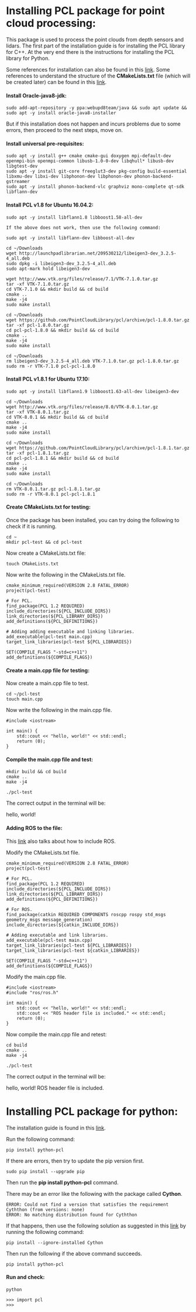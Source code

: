 # Installing PCL package for point cloud processing:

This package is used to process the point clouds from depth sensors and lidars.
The first part of the installation guide is for installing the PCL library for C++.
At the very end there is the instructions for installing the PCL library for Python.

Some references for installation can also be found in this [link](https://askubuntu.com/questions/916260/how-to-install-point-cloud-library-v1-8-pcl-1-8-0-on-ubuntu-16-04-2-lts-for).
Some references to understand the structure of the **CMakeLists.txt** file (which will be created later) can be found in this [link](https://answers.ros.org/question/237494/fatal-error-rosrosh-no-such-file-or-directory/).

#### Install Oracle-java8-jdk:
```
sudo add-apt-repository -y ppa:webupd8team/java && sudo apt update && sudo apt -y install oracle-java8-installer
```
But if this installation does not happen and incurs problems due to some errors, then proceed to the next steps, move on.

#### Install universal pre-requisites:
```
sudo apt -y install g++ cmake cmake-gui doxygen mpi-default-dev openmpi-bin openmpi-common libusb-1.0-0-dev libqhull* libusb-dev libgtest-dev
sudo apt -y install git-core freeglut3-dev pkg-config build-essential libxmu-dev libxi-dev libphonon-dev libphonon-dev phonon-backend-gstreamer
sudo apt -y install phonon-backend-vlc graphviz mono-complete qt-sdk libflann-dev
```

#### Install PCL v1.8 for Ubuntu 16.04.2:
```
sudo apt -y install libflann1.8 libboost1.58-all-dev

If the above does not work, then use the following command:

sudo apt -y install libflann-dev libboost-all-dev

cd ~/Downloads
wget http://launchpadlibrarian.net/209530212/libeigen3-dev_3.2.5-4_all.deb
sudo dpkg -i libeigen3-dev_3.2.5-4_all.deb
sudo apt-mark hold libeigen3-dev

wget http://www.vtk.org/files/release/7.1/VTK-7.1.0.tar.gz
tar -xf VTK-7.1.0.tar.gz
cd VTK-7.1.0 && mkdir build && cd build
cmake ..
make -j4
sudo make install

cd ~/Downloads
wget https://github.com/PointCloudLibrary/pcl/archive/pcl-1.8.0.tar.gz
tar -xf pcl-1.8.0.tar.gz
cd pcl-pcl-1.8.0 && mkdir build && cd build
cmake ..
make -j4
sudo make install

cd ~/Downloads
rm libeigen3-dev_3.2.5-4_all.deb VTK-7.1.0.tar.gz pcl-1.8.0.tar.gz
sudo rm -r VTK-7.1.0 pcl-pcl-1.8.0
```

#### Install PCL v1.8.1 for Ubuntu 17.10:
```
sudo apt -y install libflann1.9 libboost1.63-all-dev libeigen3-dev

cd ~/Downloads
wget http://www.vtk.org/files/release/8.0/VTK-8.0.1.tar.gz
tar -xf VTK-8.0.1.tar.gz
cd VTK-8.0.1 && mkdir build && cd build
cmake ..
make -j4
sudo make install

cd ~/Downloads
wget https://github.com/PointCloudLibrary/pcl/archive/pcl-1.8.1.tar.gz
tar -xf pcl-1.8.1.tar.gz
cd pcl-pcl-1.8.1 && mkdir build && cd build
cmake ..
make -j4
sudo make install

cd ~/Downloads
rm VTK-8.0.1.tar.gz pcl-1.8.1.tar.gz
sudo rm -r VTK-8.0.1 pcl-pcl-1.8.1
```

#### Create CMakeLists.txt for testing:
Once the package has been installed, you can try doing the following to check if it is running.

```
cd ~
mkdir pcl-test && cd pcl-test
```

Now create a CMakeLists.txt file:

```
touch CMakeLists.txt
```

Now write the following in the CMakeLists.txt file.

```
cmake_minimum_required(VERSION 2.8 FATAL_ERROR)
project(pcl-test)

# For PCL.
find_package(PCL 1.2 REQUIRED)
include_directories(${PCL_INCLUDE_DIRS})
link_directories(${PCL_LIBRARY_DIRS})
add_definitions(${PCL_DEFINITIONS})

# Adding adding executable and linking libraries.
add_executable(pcl-test main.cpp)
target_link_libraries(pcl-test ${PCL_LIBRARIES})

SET(COMPILE_FLAGS "-std=c++11")
add_definitions(${COMPILE_FLAGS})
```

#### Create a main.cpp file for testing:
Now create a main.cpp file to test.

```
cd ~/pcl-test
touch main.cpp
```

Now write the following in the main.cpp file.

```
#include <iostream>

int main() {
    std::cout << "hello, world!" << std::endl;
    return (0);
}
```

#### Compile the main.cpp file and test:
```
mkdir build && cd build
cmake ..
make -j4

./pcl-test
```

The correct output in the terminal will be:

hello, world!

#### Adding ROS to the file:

This [link](https://answers.ros.org/question/237494/fatal-error-rosrosh-no-such-file-or-directory/) also talks about how to include ROS.

Modify the CMakeLists.txt file.

```
cmake_minimum_required(VERSION 2.8 FATAL_ERROR)
project(pcl-test)

# For PCL.
find_package(PCL 1.2 REQUIRED)
include_directories(${PCL_INCLUDE_DIRS})
link_directories(${PCL_LIBRARY_DIRS})
add_definitions(${PCL_DEFINITIONS})

# For ROS.
find_package(catkin REQUIRED COMPONENTS roscpp rospy std_msgs geometry_msgs message_generation)
include_directories(${catkin_INCLUDE_DIRS})

# Adding executable and link libraries.
add_executable(pcl-test main.cpp)
target_link_libraries(pcl-test ${PCL_LIBRARIES})
target_link_libraries(pcl-test ${catkin_LIBRARIES})

SET(COMPILE_FLAGS "-std=c++11")
add_definitions(${COMPILE_FLAGS})
```

Modify the main.cpp file.

```
#include <iostream>
#include "ros/ros.h"

int main() {
    std::cout << "hello, world!" << std::endl;
    std::cout << "ROS header file is included." << std::endl;
    return (0);
}
```

Now compile the main.cpp file and retest:

```
cd build
cmake ..
make -j4

./pcl-test
```

The correct output in the terminal will be:

hello, world!
ROS header file is included.

# Installing PCL package for python:

The installation guide is found in this [link](https://python-pcl-fork.readthedocs.io/en/rc_patches4/install.html).

Run the following command:

```
pip install python-pcl
```

If there are errors, then try to update the pip version first.

```
sudo pip install --upgrade pip
```

Then run the **pip install python-pcl** command.

There may be an error like the following with the package called **Cython**.

```
ERROR: Could not find a version that satisfies the requirement Cyththon (from versions: none)
ERROR: No matching distribution found for Cyththon
```

If that happens, then use the following solution as suggested in this [link](https://stackoverflow.com/questions/53807511/pip-cannot-uninstall-package-it-is-a-distutils-installed-project) by running the following command:

```
pip install --ignore-installed Cython
```

Then run the following if the above command succeeds.

```
pip install python-pcl
```

#### Run and check:

```
python

>>> import pcl
>>> 
```
